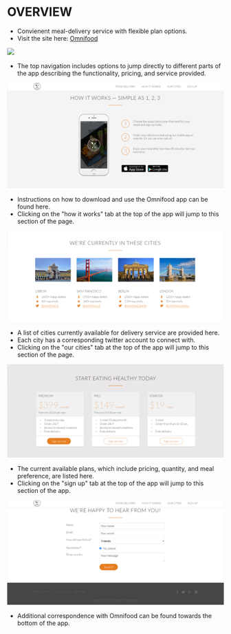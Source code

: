 # OVERVIEW

* Convienent meal-delivery service with flexible plan options.
* Visit the site here: <a href="https://omnifood-nick-parsley.netlify.app/">Omnifood</a>

<img src='/resources/img/nav1.PNG'>

* The top navigation includes options to jump directly to different parts of the app describing the functionality, pricing, and service provided.

<img src='/resources/img/omni-works.PNG'>

* Instructions on how to download and use the Omnifood app can be found here.
* Clicking on the "how it works" tab at the top of the app will jump to this section of the page.

<img src='/resources/img/omni-cities.PNG'>

* A list of cities currently available for delivery service are provided here.
* Each city has a corresponding twitter account to connect with.
* Clicking on the "our cities" tab at the top of the app will jump to this section of the page.

<img src='/resources/img/omni-sign-up.PNG'>

* The current available plans, which include pricing, quantity, and meal preference, are listed here.
* Clicking on the "sign up" tab at the top of the app will jump to this section of the app.

<img src='/resources/img/omni-footer.PNG'>

* Additional correspondence with Omnifood can be found towards the bottom of the app.